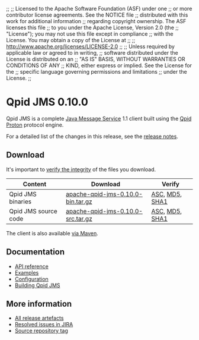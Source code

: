 ;;
;; Licensed to the Apache Software Foundation (ASF) under one
;; or more contributor license agreements.  See the NOTICE file
;; distributed with this work for additional information
;; regarding copyright ownership.  The ASF licenses this file
;; to you under the Apache License, Version 2.0 (the
;; "License"); you may not use this file except in compliance
;; with the License.  You may obtain a copy of the License at
;; 
;;   http://www.apache.org/licenses/LICENSE-2.0
;; 
;; Unless required by applicable law or agreed to in writing,
;; software distributed under the License is distributed on an
;; "AS IS" BASIS, WITHOUT WARRANTIES OR CONDITIONS OF ANY
;; KIND, either express or implied.  See the License for the
;; specific language governing permissions and limitations
;; under the License.
;;

# Qpid JMS 0.10.0

Qpid JMS is a complete [Java Message Service][jms] 1.1 client built
using the [Qpid Proton]({{site_url}}/proton/index.html) protocol engine.

For a detailed list of the changes in this release, see the [release
notes](release-notes.html).

[jms]: http://en.wikipedia.org/wiki/Java_Message_Service

## Download

It's important to [verify the
integrity]({{site_url}}/download.html#verify-what-you-download) of the
files you download.

| Content | Download | Verify |
|---------|----------|--------|
| Qpid JMS binaries | [apache-qpid-jms-0.10.0-bin.tar.gz](http://archive.apache.org/dist/qpid/jms/0.10.0/apache-qpid-jms-0.10.0-bin.tar.gz) | [ASC](https://archive.apache.org/dist/qpid/jms/0.10.0/apache-qpid-jms-0.10.0-bin.tar.gz.asc), [MD5](https://archive.apache.org/dist/qpid/jms/0.10.0/apache-qpid-jms-0.10.0-bin.tar.gz.md5), [SHA1](https://archive.apache.org/dist/qpid/jms/0.10.0/apache-qpid-jms-0.10.0-bin.tar.gz.sha1) |
| Qpid JMS source code | [apache-qpid-jms-0.10.0-src.tar.gz](http://archive.apache.org/dist/qpid/jms/0.10.0/apache-qpid-jms-0.10.0-src.tar.gz) | [ASC](https://archive.apache.org/dist/qpid/jms/0.10.0/apache-qpid-jms-0.10.0-src.tar.gz.asc), [MD5](https://archive.apache.org/dist/qpid/jms/0.10.0/apache-qpid-jms-0.10.0-src.tar.gz.md5), [SHA1](https://archive.apache.org/dist/qpid/jms/0.10.0/apache-qpid-jms-0.10.0-src.tar.gz.sha1) |

The client is also available [via Maven]({{site_url}}/maven.html).

## Documentation


<div class="two-column" markdown="1">

 - [API reference](http://docs.oracle.com/javaee/1.4/api/javax/jms/package-summary.html)
 - [Examples](https://github.com/apache/qpid-jms/tree/0.10.0/qpid-jms-examples)
 - [Configuration](docs/index.html)
 - [Building Qpid JMS](building.html)

</div>


## More information

 - [All release artefacts](http://archive.apache.org/dist/qpid/jms/0.10.0)
 - [Resolved issues in JIRA](https://issues.apache.org/jira/issues/?jql=project+%3D+QPIDJMS+AND+fixVersion+%3D+%270.10.0%27+AND+resolution+%3D+%27fixed%27+ORDER+BY+priority+DESC)
 - [Source repository tag](https://gitbox.apache.org/repos/asf/qpid-jms.git/tree/refs/tags/0.10.0)

<script type="text/javascript">
  _deferredFunctions.push(function() {
      if ("0.10.0" === "{{current_jms_release}}") {
          _modifyCurrentReleaseLinks();
      }
  });
</script>